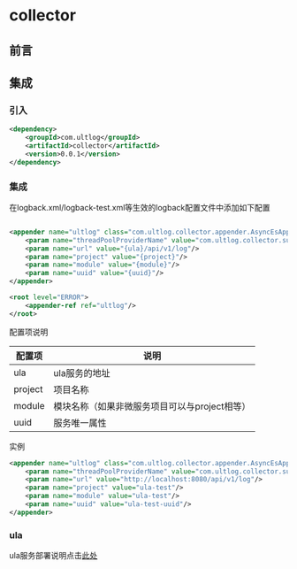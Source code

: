 # collector
## 前言 

## 集成

### 引入

````xml
<dependency>
    <groupId>com.ultlog</groupId>
    <artifactId>collector</artifactId>
    <version>0.0.1</version>
</dependency>
````
### 集成
在logback.xml/logback-test.xml等生效的logback配置文件中添加如下配置
````xml

<appender name="ultlog" class="com.ultlog.collector.appender.AsyncEsAppender">
    <param name="threadPoolProviderName" value="com.ultlog.collector.support.DefaultThreadPoolProvider"/>
    <param name="url" value="{ula}/api/v1/log"/>
    <param name="project" value="{project}"/>
    <param name="module" value="{module}"/>
    <param name="uuid" value="{uuid}"/>
</appender>

<root level="ERROR">
    <appender-ref ref="ultlog"/>
</root>
````
配置项说明

|  配置项|   说明 |  
| ------ | ------ | 
| ula | ula服务的地址 |  
| project | 项目名称 | 
| module | 模块名称（如果非微服务项目可以与project相等） | 
| uuid | 服务唯一属性 |

实例
````xml
<appender name="ultlog" class="com.ultlog.collector.appender.AsyncEsAppender">
    <param name="threadPoolProviderName" value="com.ultlog.collector.support.DefaultThreadPoolProvider"/>
    <param name="url" value="http://localhost:8080/api/v1/log"/>
    <param name="project" value="ula-test"/>
    <param name="module" value="ula-test"/>
    <param name="uuid" value="ula-test-uuid"/>
</appender>

```` 
### ula
ula服务部署说明点击[此处](https://github.com/ultlog/ula/blob/master/README.md)
